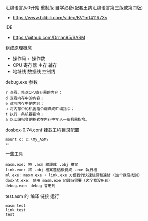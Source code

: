 汇编语言从0开始 重制版 自学必备(配套王爽汇编语言第三版或第四版)

- https://www.bilibili.com/video/BV1mt411R7Xv

IDE

- https://github.com/Dman95/SASM

组成原理概念

- 操作码 + 操作数
- CPU 寄存器 主存 辅存
- 地址线 数据线 控制线

debug.exe 参数

```
r 查看、修改CPU寄存器的内容；
d 查看内存中的内容；
e 改写内存中的内容；
u 将内存中的机器指令翻译成汇编指令；
t 执行一条机器指令；
a 以汇编指令的格式在内存中写入一条机器指令。
```

dosbox-0.74.conf  挂载工程目录配置

```
mount c: c:\My_ASM\ 
c:
```

一些工具

```
masm.exe: 將 .asm 組譯成 .obj 檔案
link.exe: 將 .obj 檔案連結後變成 .exe 執行檔
ml.exe: masm.exe + link.exe 方便我們快速組譯和連結 (这个我没找到)
dosxnt.exe: 使用 masm.exe 組譯時需要（这个我没用到）
debug.exe: debug 會用到
```

test.asm 的 编译 链接 运行

```
masm test
link test
test
```


